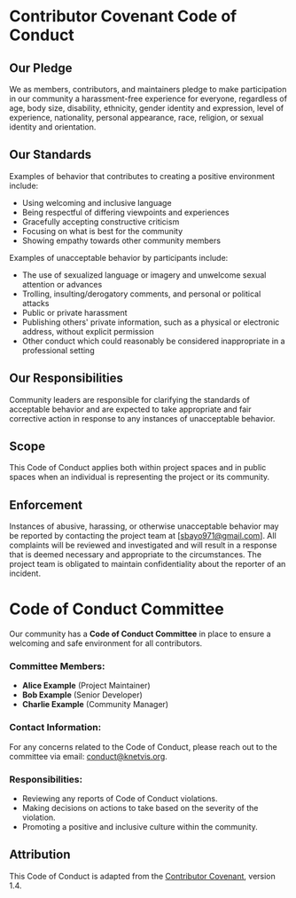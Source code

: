 # Contributor Covenant Code of Conduct

## Our Pledge
We as members, contributors, and maintainers pledge to make participation in our community a harassment-free experience for everyone, regardless of age, body size, disability, ethnicity, gender identity and expression, level of experience, nationality, personal appearance, race, religion, or sexual identity and orientation.

## Our Standards
Examples of behavior that contributes to creating a positive environment include:
- Using welcoming and inclusive language
- Being respectful of differing viewpoints and experiences
- Gracefully accepting constructive criticism
- Focusing on what is best for the community
- Showing empathy towards other community members

Examples of unacceptable behavior by participants include:
- The use of sexualized language or imagery and unwelcome sexual attention or advances
- Trolling, insulting/derogatory comments, and personal or political attacks
- Public or private harassment
- Publishing others' private information, such as a physical or electronic address, without explicit permission
- Other conduct which could reasonably be considered inappropriate in a professional setting

## Our Responsibilities
Community leaders are responsible for clarifying the standards of acceptable behavior and are expected to take appropriate and fair corrective action in response to any instances of unacceptable behavior.

## Scope
This Code of Conduct applies both within project spaces and in public spaces when an individual is representing the project or its community.

## Enforcement
Instances of abusive, harassing, or otherwise unacceptable behavior may be reported by contacting the project team at [sbayo971@gmail.com]. All complaints will be reviewed and investigated and will result in a response that is deemed necessary and appropriate to the circumstances. The project team is obligated to maintain confidentiality about the reporter of an incident.

# Code of Conduct Committee

Our community has a **Code of Conduct Committee** in place to ensure a welcoming and safe environment for all contributors.

### Committee Members:
- **Alice Example** (Project Maintainer)
- **Bob Example** (Senior Developer)
- **Charlie Example** (Community Manager)

### Contact Information:
For any concerns related to the Code of Conduct, please reach out to the committee via email: [conduct@knetvis.org](mailto:sbayo971@gmail.com).

### Responsibilities:
- Reviewing any reports of Code of Conduct violations.
- Making decisions on actions to take based on the severity of the violation.
- Promoting a positive and inclusive culture within the community.

## Attribution
This Code of Conduct is adapted from the [Contributor Covenant](https://www.contributor-covenant.org/), version 1.4.
